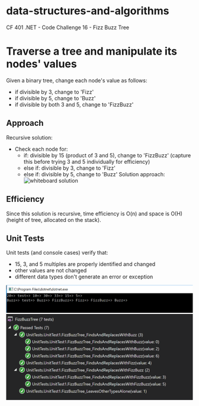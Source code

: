 # data-structures-and-algorithms
CF 401 .NET - Code Challenge 16 - Fizz Buzz Tree

# Traverse a tree and manipulate its nodes' values
Given a binary tree, change each node's value as follows:
  - if divisible by 3, change to 'Fizz'
  - if divisible by 5, change to 'Buzz'
  - if divisible by both 3 and 5, change to 'FizzBuzz'

## Approach
Recursive solution:
 - Check each node for:
    - if: divisible by 15 (product of 3 and 5), change to 'FizzBuzz' (capture this before trying 3 and 5 individually for efficiency)
    - else if: divisible by 3, change to 'Fizz'
    - else if: divisible by 5, change to 'Buzz'
Solution approach:
![whiteboard solution](assets/whiteboard.PNG)

## Efficiency
Since this solution is recursive, time efficiency is O(n) and space is O(H) (height of tree, allocated on the stack).

## Unit Tests
Unit tests (and console cases) verify that:
 - 15, 3, and 5 multiples are properly identified and changed
 - other values are not changed
 - different data types don't generate an error or exception

![console cases](assets/program-run.PNG)
![unit tests](assets/unit-tests.PNG)